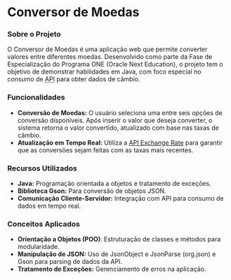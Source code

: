# Conversor de Moedas
### Sobre o Projeto

O Conversor de Moedas é uma aplicação web que permite converter valores entre diferentes moedas. Desenvolvido como parte da Fase de Especialização do Programa ONE (Oracle Next Education), o projeto tem o objetivo de demonstrar habilidades em Java, com foco especial no consumo de <abbr title="Application Programming Interface">API</abbr> para obter dados de câmbio.

### Funcionalidades

  -  **Conversão de Moedas:** O usuário seleciona uma entre seis opções de conversão disponíveis. Após inserir o valor que deseja converter, o sistema retorna o valor convertido, atualizado com base nas taxas de câmbio.
  - **Atualização em Tempo Real:** Utiliza a [API Exchange Rate](https://www.exchangerate-api.com/) para garantir que as conversões sejam feitas com as taxas mais recentes.

###  Recursos Utilizados

   - **Java:** Programação orientada a objetos e tratamento de exceções.
   - **Biblioteca Gson:** Para conversão de objetos JSON.
   - **Comunicação Cliente-Servidor:** Integração com API para consumo de dados em tempo real.

### Conceitos Aplicados

- **Orientação a Objetos (POO)**: Estruturação de classes e métodos para modularidade.
- **Manipulação de JSON:** Uso de JsonObject e JsonParse (org.json) e Gson para parsing de dados da API.
- **Tratamento de Exceções:** Gerenciamento de erros na aplicação.

